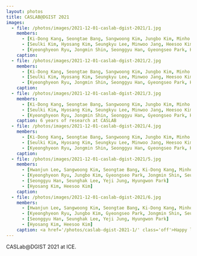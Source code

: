 ```yaml
---
layout: photos
title: CASLAB@DGIST 2021
images:
  - file: /photos/images/2021-12-01-caslab-dgist-2021/1.jpg
    members:
      - [Ki-Dong Kang, Seongtae Bang, Sangwoong Kim, Jungbo Kim, Minho Kim, Hwanjun Lee]
      - [Seulki Kim, Hyosang Kim, Seungkyu Lee, Minwoo Jang, Heesoo Kim, Seunghak Lee, Daehoon Kim]
      - [Kyeonghyeon Ryu, Jongmin Shin, Seonggyu Han, Gyeongseo Park, Hyungwon Park, Yeji Jung, Minhyeok Ahn]
    caption: 
  - file: /photos/images/2021-12-01-caslab-dgist-2021/2.jpg
    members:
      - [Ki-Dong Kang, Seongtae Bang, Sangwoong Kim, Jungbo Kim, Minho Kim, Hwanjun Lee]
      - [Seulki Kim, Hyosang Kim, Seungkyu Lee, Minwoo Jang, Heesoo Kim, Seunghak Lee, Daehoon Kim]
      - [Kyeonghyeon Ryu, Jongmin Shin, Seonggyu Han, Gyeongseo Park, Hyungwon Park, Yeji Jung, Minhyeok Ahn]
    caption: 
  - file: /photos/images/2021-12-01-caslab-dgist-2021/3.jpg
    members:
      - [Ki-Dong Kang, Seongtae Bang, Sangwoong Kim, Jungbo Kim, Minho Kim, Hwanjun Lee]
      - [Seulki Kim, Hyosang Kim, Seungkyu Lee, Minwoo Jang, Heesoo Kim, Seunghak Lee, Daehoon Kim]
      - [Kyeonghyeon Ryu, Jongmin Shin, Seonggyu Han, Gyeongseo Park, Hyungwon Park, Yeji Jung, Minhyeok Ahn]
    caption: 6 years of research at CASLAB
  - file: /photos/images/2021-12-01-caslab-dgist-2021/4.jpg
    members:
      - [Ki-Dong Kang, Seongtae Bang, Sangwoong Kim, Jungbo Kim, Minho Kim, Hwanjun Lee]
      - [Seulki Kim, Hyosang Kim, Seungkyu Lee, Minwoo Jang, Heesoo Kim, Seunghak Lee, Daehoon Kim]
      - [Kyeonghyeon Ryu, Jongmin Shin, Seonggyu Han, Gyeongseo Park, Hyungwon Park, Yeji Jung, Minhyeok Ahn]
    caption: 
  - file: /photos/images/2021-12-01-caslab-dgist-2021/5.jpg
    members:
      - [Hwanjun Lee, Sangwoong Kim, Seongtae Bang, Ki-Dong Kang, Minho Kim, Minhyeok Ahn, Minwoo Jang, Daehoon Kim]
      - [Kyeonghyeon Ryu, Jungbo Kim, Gyeongseo Park, Jongmin Shin, Seulki Kim, Seungkyu Lee]
      - [Seonggyu Han, Seunghak Lee, Yeji Jung, Hyungwon Park]
      - [Hyosang Kim, Heesoo Kim]
    caption: 
  - file: /photos/images/2021-12-01-caslab-dgist-2021/6.jpg
    members:
      - [Hwanjun Lee, Sangwoong Kim, Seongtae Bang, Ki-Dong Kang, Minho Kim, Minhyeok Ahn, Minwoo Jang, Daehoon Kim]
      - [Kyeonghyeon Ryu, Jungbo Kim, Gyeongseo Park, Jongmin Shin, Seulki Kim, Seungkyu Lee]
      - [Seonggyu Han, Seunghak Lee, Yeji Jung, Hyungwon Park]
      - [Hyosang Kim, Heesoo Kim]
    caption: <a href='/photos/caslab-dgist-2021-1/' class='off'>Happy lab life</a>
---
```


CASLab@DGIST 2021 at ICE.